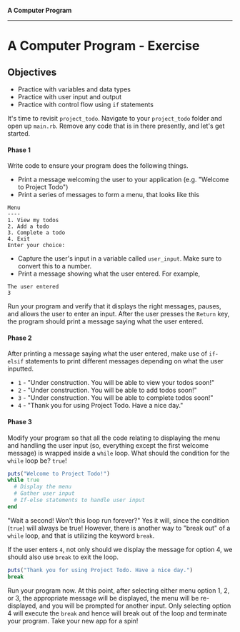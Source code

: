 **A Computer Program**

---

# A Computer Program - Exercise

## Objectives

* Practice with variables and data types
* Practice with user input and output
* Practice with control flow using `if` statements

It's time to revisit `project_todo`. Navigate to your `project_todo` folder and
open up `main.rb`. Remove any code that is in there presently, and let's get
started.

#### Phase 1

Write code to ensure your program does the following things.

* Print a message welcoming the user to your application (e.g. "Welcome to
Project Todo")
* Print a series of messages to form a menu, that looks like this

```
Menu
----
1. View my todos
2. Add a todo
3. Complete a todo
4. Exit
Enter your choice:
```

* Capture the user's input in a variable called `user_input`. Make sure to
  convert this to a number.
* Print a message showing what the user entered. For example,

```
The user entered
3
```

Run your program and verify that it displays the right messages, pauses, and
allows the user to enter an input. After the user presses the `Return` key, the
program should print a message saying what the user entered.

#### Phase 2

After printing a message saying what the user entered, make use of `if-elsif`
statements to print different messages depending on what the user inputted.

* `1` - "Under construction. You will be able to view your todos soon!"
* `2` - "Under construction. You will be able to add todos soon!"
* `3` - "Under construction. You will be able to complete todos soon!"
* `4` - "Thank you for using Project Todo. Have a nice day."

#### Phase 3

Modify your program so that all the code relating to displaying the menu and
handling the user input (so, everything except the first welcome message) is
wrapped inside a `while` loop. What should the condition for the `while` loop
be? `true`!

```ruby
puts("Welcome to Project Todo!")
while true
  # Display the menu
  # Gather user input
  # If-else statements to handle user input
end
```

"Wait a second! Won't this loop run forever?" Yes it will, since the condition
(`true`) will always be true! However, there is another way to "break out" of
a `while` loop, and that is utilizing the keyword `break`.

If the user enters `4`, not only should we display the message for option 4, we
should also use `break` to exit the loop.

```ruby
puts("Thank you for using Project Todo. Have a nice day.")
break
```

Run your program now. At this point, after selecting either menu option 1, 2, or
3, the appropriate message will be displayed, the menu will be re-displayed, and
you will be prompted for another input. Only selecting option 4 will execute the
`break` and hence will break out of the loop and terminate your program. Take
your new app for a spin!
